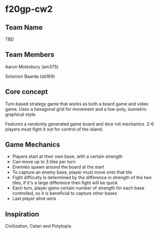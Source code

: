 # f20gp-cw2

## Team Name
TBD

## Team Members
Aaron Molesbury (am375)

Solomon Baarda (sb169)

## Core concept
Turn based strategy game that works as both a board game and video game. Uses a hexagonal grid for movement and a low-poly, isometric graphical style. 

Features a randomly generated game board and dice roll mechanics. 2-6 players must fight it out for control of the island.

## Game Mechanics
* Players start at their own base, with a certain strength
* Can move up to 3 tiles per turn
* Enemies spawn around the board at the start
* To capture an enemy base, player must move onto that tile
* Fight difficulty is determined by the difference in strength of the two tiles, if it's a large difference then fight will be quick
* Each turn, player gains certain number of strength for each base controlled, so it is beneficial to capture other bases
* Last player alive wins

## Inspiration 
Civilization, Catan and Polytopia.

